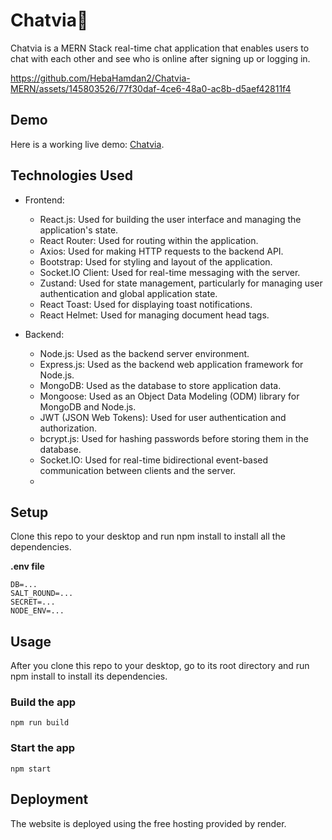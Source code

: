 # Chatvia💬

Chatvia is a MERN Stack real-time chat application that enables users to chat with each other and see who is online after signing up or logging in.

https://github.com/HebaHamdan2/Chatvia-MERN/assets/145803526/77f30daf-4ce6-48a0-ac8b-d5aef42811f4

## Demo
Here is a working live demo: [Chatvia](https://chatvia-mern.onrender.com/).

## Technologies Used

- Frontend:

   - React.js: Used for building the user interface and managing the application's state.
    - React Router: Used for routing within the application.
    - Axios: Used for making HTTP requests to the backend API.
    - Bootstrap: Used for styling and layout of the application.
    - Socket.IO Client: Used for real-time messaging with the server.
    - Zustand: Used for state management, particularly for managing user authentication and global application state.
    - React Toast: Used for displaying toast notifications.
    - React Helmet: Used for managing document head tags.
- Backend:
 
    - Node.js: Used as the backend server environment.
    - Express.js: Used as the backend web application framework for Node.js.
    - MongoDB: Used as the database to store application data.
    - Mongoose: Used as an Object Data Modeling (ODM) library for MongoDB and Node.js.
    - JWT (JSON Web Tokens): Used for user authentication and authorization.
    - bcrypt.js: Used for hashing passwords before storing them in the database.
    - Socket.IO: Used for real-time bidirectional event-based communication between clients and the server.
    - 
## Setup 
Clone this repo to your desktop and run npm install to install all the dependencies.

**.env file**
```
DB=...
SALT_ROUND=...
SECRET=...
NODE_ENV=...
```

## Usage
After you clone this repo to your desktop, go to its root directory and run npm install to install its dependencies.


### Build the app
```
npm run build
```
### Start the app
```
npm start
```

## Deployment
The website is deployed using the free hosting provided by render.



